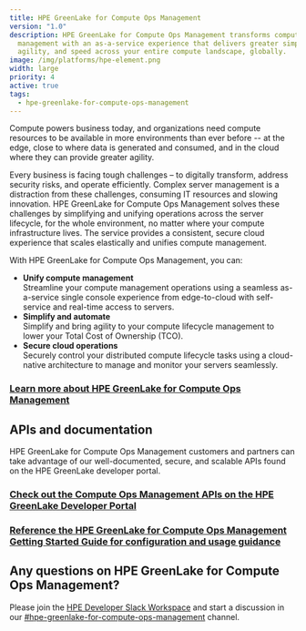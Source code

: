 ```yaml
---
title: HPE GreenLake for Compute Ops Management
version: "1.0"
description: HPE GreenLake for Compute Ops Management transforms compute
  management with an as-a-service experience that delivers greater simplicity,
  agility, and speed across your entire compute landscape, globally.
image: /img/platforms/hpe-element.png
width: large
priority: 4
active: true
tags:
  - hpe-greenlake-for-compute-ops-management
---
```

Compute powers business today, and organizations need compute resources to be available in more environments than ever before -- at the edge, close to where data is generated and consumed, and in the cloud where they can provide greater agility.

Every business is facing tough challenges – to digitally transform, address security risks, and operate efficiently. Complex server management is a distraction from these challenges, consuming IT resources and slowing innovation. HPE GreenLake for Compute Ops Management solves these challenges by simplifying and unifying operations across the server lifecycle, for the whole environment, no matter where your compute infrastructure lives. The service provides a consistent, secure cloud experience that scales elastically and unifies compute management.

With HPE GreenLake for Compute Ops Management, you can:

* **Unify compute management** \
Streamline your compute management operations using a seamless as-a-service single console experience from edge-to-cloud with self-service and real-time access to servers.   
* **Simplify and automate** \
  Simplify and bring agility to your compute lifecycle management to lower your Total Cost of Ownership (TCO).   
* **Secure cloud operations** \
  Securely control your distributed compute lifecycle tasks using a cloud-native architecture to manage and monitor your servers seamlessly.   

### [Learn more about HPE GreenLake for Compute Ops Management](https://www.hpe.com/us/en/compute/management-software.html)

## APIs and documentation

HPE GreenLake for Compute Ops Management customers and partners can take advantage of our well-documented, secure, and scalable APIs found on the HPE GreenLake developer portal. 

### [Check out the Compute Ops Management APIs on the HPE GreenLake Developer Portal](https://developer.greenlake.hpe.com/docs/greenlake/services/compute-ops/public/)

### [Reference the HPE GreenLake for Compute Ops Management Getting Started Guide for configuration and usage guidance](https://www.hpe.com/info/com-gsg)

## Any questions on HPE GreenLake for Compute Ops Management?

Please join the [HPE Developer Slack Workspace](https://slack.hpedev.io/) and start a discussion in our [](https://hpedev.slack.com/archives/C03QTQWC213)[\#hpe-greenlake-for-compute-ops-management](https://hpedev.slack.com/archives/C03QTQWC213) channel.